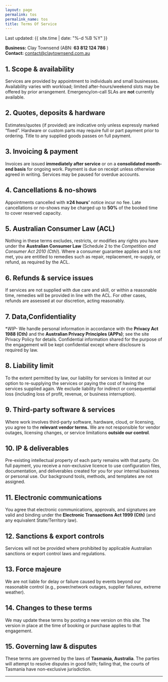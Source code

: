 ```yaml
---
layout: page
permalink: tos
permalink_name: tos
title: Terms Of Service
---
```


Last updated: {{ site.time | date: "%-d %B %Y" }}

**Business:** Clay Townsend (ABN: **63 812 124 786** )  
**Contact:** contact@claytownsend.com.au

## 1. Scope & availability
Services are provided by appointment to individuals and small businesses. Availability varies with workload; limited after-hours/weekend slots may be offered by prior arrangement. Emergency/on-call SLAs are **not** currently available.

## 2. Quotes, deposits & hardware
Estimates/quotes (if provided) are indicative only unless expressly marked “fixed”. Hardware or custom parts may require full or part payment prior to ordering. Title to any supplied goods passes on full payment.

## 3. Invoicing & payment
Invoices are issued **immediately after service** or on a **consolidated month-end basis** for ongoing work. Payment is due on receipt unless otherwise agreed in writing. Services may be paused for overdue accounts.

## 4. Cancellations & no-shows
Appointments cancelled with **≥24 hours’** notice incur no fee. Late cancellations or no-shows may be charged up to **50%** of the booked time to cover reserved capacity.

## 5. Australian Consumer Law (ACL)
Nothing in these terms excludes, restricts, or modifies any rights you have under the **Australian Consumer Law** (Schedule 2 to the *Competition and Consumer Act 2010 (Cth)*). Where a consumer guarantee applies and is not met, you are entitled to remedies such as repair, replacement, re-supply, or refund, as required by the ACL.

## 6. Refunds & service issues
If services are not supplied with due care and skill, or within a reasonable time, remedies will be provided in line with the ACL. For other cases, refunds are assessed at our discretion, acting reasonably.

## 7. Data,Confidentiality

**WIP-* We handle personal information in accordance with the **Privacy Act 1988 (Cth)** and the **Australian Privacy Principles (APPs)**; see the site Privacy Policy for details. Confidential information shared for the purpose of the engagement will be kept confidential except where disclosure is required by law.

## 8. Liability limit
To the extent permitted by law, our liability for services is limited at our option to re-supplying the services or paying the cost of having the services supplied again. We exclude liability for indirect or consequential loss (including loss of profit, revenue, or business interruption).

## 9. Third-party software & services
Where work involves third-party software, hardware, cloud, or licensing, you agree to the **relevant vendor terms.** We are not responsible for vendor outages, licensing changes, or service limitations **outside our control**.

## 10. IP & deliverables
Pre-existing intellectual property of each party remains with that party. On full payment, you receive a non-exclusive licence to use configuration files, documentation, and deliverables created for you for your internal business or personal use. Our background tools, methods, and templates are not assigned.

## 11. Electronic communications
You agree that electronic communications, approvals, and signatures are valid and binding under the **Electronic Transactions Act 1999 (Cth)** (and any equivalent State/Territory law).

## 12. Sanctions & export controls
Services will not be provided where prohibited by applicable Australian sanctions or export control laws and regulations.

## 13. Force majeure
We are not liable for delay or failure caused by events beyond our reasonable control (e.g., power/network outages, supplier failures, extreme weather).

## 14. Changes to these terms
We may update these terms by posting a new version on this site. The version in place at the time of booking or purchase applies to that engagement.

## 15. Governing law & disputes
These terms are governed by the laws of **Tasmania, Australia**. The parties will attempt to resolve disputes in good faith; failing that, the courts of Tasmania have non-exclusive jurisdiction.

---

